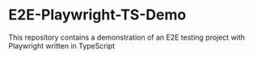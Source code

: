 # E2E-Playwright-TS-Demo
This repository contains a demonstration of an E2E testing project with Playwright written in TypeScript
